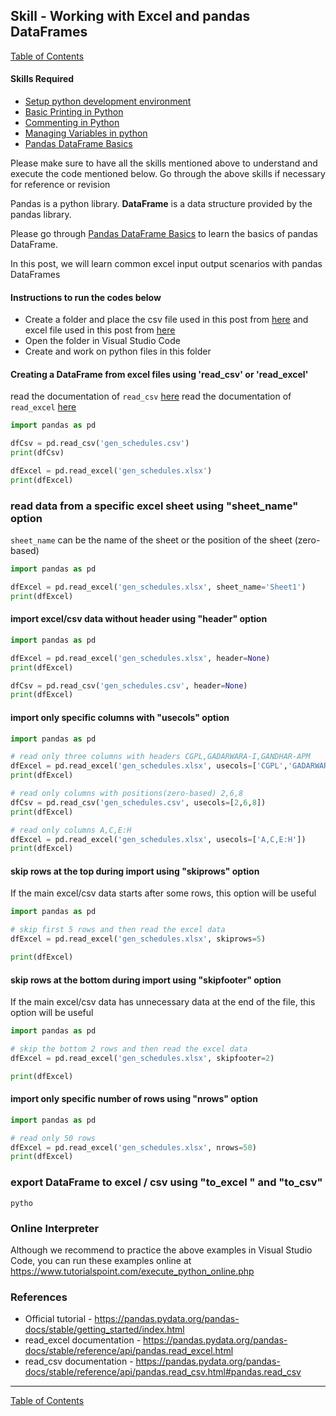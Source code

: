 ## Skill - Working with Excel and pandas DataFrames
[Table of Contents](https://nagasudhir.blogspot.com/2020/04/taming-python-table-of-contents.html)

#### Skills Required
* [Setup python development environment](https://nagasudhir.blogspot.com/2020/04/setup-python-development-environment_14.html)
* [Basic Printing in Python](https://nagasudhir.blogspot.com/2020/04/basic-printing-in-python.html)
* [Commenting in Python](https://nagasudhir.blogspot.com/2020/04/comments-in-python.html)
* [Managing Variables in python](https://nagasudhir.blogspot.com/2020/04/managing-variables-in-python.html)
* [Pandas DataFrame Basics](https://nagasudhir.blogspot.com/2020/05/pandas-dataframe-basics.html)

Please make sure to have all the skills mentioned above to understand and execute the code mentioned below. Go through the above skills if necessary for reference or revision

Pandas is a python library.
**DataFrame** is a data structure provided by the pandas library.

Please go through [Pandas DataFrame Basics](https://nagasudhir.blogspot.com/2020/05/pandas-dataframe-basics.html) to learn the basics of pandas DataFrame.

In this post, we will learn common excel input output scenarios with pandas DataFrames

#### Instructions to run the codes below
* Create a folder and place the csv file used in this post from [here](https://github.com/nagasudhirpulla/taming_python/raw/master/blog/skills/assets/data/gen_schedules.csv) and excel file used in this post from [here](https://github.com/nagasudhirpulla/taming_python/raw/master/blog/skills/assets/data/gen_schedules.xlsx)
* Open the folder in Visual Studio Code
* Create and work on python files in this folder

#### Creating a DataFrame from excel files using 'read_csv' or 'read_excel'
read the documentation of `read_csv` [here](https://pandas.pydata.org/pandas-docs/stable/reference/api/pandas.read_csv.html)
read the documentation of `read_excel` [here](https://pandas.pydata.org/pandas-docs/stable/reference/api/pandas.read_excel.html)
```python
import pandas as pd

dfCsv = pd.read_csv('gen_schedules.csv')
print(dfCsv)

dfExcel = pd.read_excel('gen_schedules.xlsx')
print(dfExcel)
```

### read data from a specific excel sheet using "sheet_name" option
`sheet_name` can be the name of the sheet or the position of the sheet (zero-based)
```python
import pandas as pd

dfExcel = pd.read_excel('gen_schedules.xlsx', sheet_name='Sheet1')
print(dfExcel)
```

#### import excel/csv data without header using "header" option
```python
import pandas as pd

dfExcel = pd.read_excel('gen_schedules.xlsx', header=None)
print(dfExcel)

dfCsv = pd.read_csv('gen_schedules.csv', header=None)
print(dfExcel)
```

#### import only specific columns with "usecols" option
```python
import pandas as pd

# read only three columns with headers CGPL,GADARWARA-I,GANDHAR-APM
dfExcel = pd.read_excel('gen_schedules.xlsx', usecols=['CGPL','GADARWARA-I','GANDHAR-APM'])
print(dfExcel)

# read only columns with positions(zero-based) 2,6,8
dfCsv = pd.read_csv('gen_schedules.csv', usecols=[2,6,8])
print(dfExcel)

# read only columns A,C,E:H
dfExcel = pd.read_excel('gen_schedules.xlsx', usecols=['A,C,E:H'])
print(dfExcel)
```
#### skip rows at the top during import using "skiprows" option
If the main excel/csv data starts after some rows, this option will be useful
```python
import pandas as pd

# skip first 5 rows and then read the excel data
dfExcel = pd.read_excel('gen_schedules.xlsx', skiprows=5)

print(dfExcel)
```

#### skip rows at the bottom during import using "skipfooter" option
If the main excel/csv data has unnecessary data at the end of the file, this option will be useful
```python
import pandas as pd

# skip the bottom 2 rows and then read the excel data
dfExcel = pd.read_excel('gen_schedules.xlsx', skipfooter=2)

print(dfExcel)
```

#### import only specific number of rows using "nrows" option
```python
import pandas as pd

# read only 50 rows
dfExcel = pd.read_excel('gen_schedules.xlsx', nrows=50)
print(dfExcel)
```

### export DataFrame to excel / csv using "to_excel " and "to_csv"
```pytho```

### Online Interpreter
Although we recommend to practice the above examples in Visual Studio Code, you can run these examples online at https://www.tutorialspoint.com/execute_python_online.php

### References
* Official tutorial - https://pandas.pydata.org/pandas-docs/stable/getting_started/index.html
* read_excel documentation - https://pandas.pydata.org/pandas-docs/stable/reference/api/pandas.read_excel.html
*  read_csv documentation - https://pandas.pydata.org/pandas-docs/stable/reference/api/pandas.read_csv.html#pandas.read_csv
<hr/>

[Table of Contents](https://nagasudhir.blogspot.com/2020/04/taming-python-table-of-contents.html)


<!--stackedit_data:
eyJwcm9wZXJ0aWVzIjoidGl0bGU6IFdvcmtpbmcgd2l0aCBFeG
NlbCBhbmQgcGFuZGFzIERhdGFGcmFtZXNcbmF1dGhvcjogTmFn
YXN1ZGhpciBQdWxsYVxudGFnczogJ2xlYXJuaW5nLCBweXRob2
4sIHRhbWluZ19weXRob25fc2tpbGwnXG5jYXRlZ29yaWVzOiB0
YW1pbmdfcHl0aG9uX3NraWxsXG5kYXRlOiAnMjAyMC0wNS0wNC
dcbiIsImhpc3RvcnkiOlsyMDkyMzk4NjE1LC0yMDEyMTU5NzMz
LDE1OTk3NjQ1MDMsLTg4NzgyOTM5NSwxNzU5NDUxNTgxLDYxMj
kzNzEyOSwxMjYyODQ1NTA2XX0=
-->